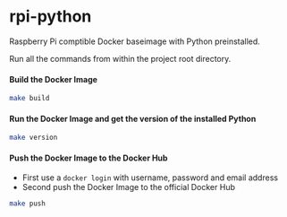 # rpi-python
Raspberry Pi comptible Docker baseimage with Python preinstalled.

Run all the commands from within the project root directory.

#### Build the Docker Image
```bash
make build
```

#### Run the Docker Image and get the version of the installed Python
```bash
make version
```

#### Push the Docker Image to the Docker Hub
* First use a `docker login` with username, password and email address
* Second push the Docker Image to the official Docker Hub
```bash
make push
```
